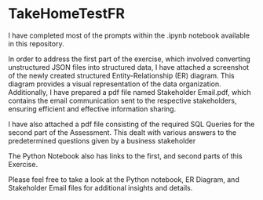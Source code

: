 # TakeHomeTestFR

I have completed most of the prompts within the .ipynb notebook available in this repository. 

In order to address the first part of the exercise, which involved converting unstructured JSON files into structured data, I have attached a screenshot of the newly created structured Entity-Relationship (ER) diagram. This diagram provides a visual representation of the data organization. Additionally, I have prepared a pdf file named Stakeholder Email.pdf, which contains the email communication sent to the respective stakeholders, ensuring efficient and effective information sharing.

I have also attached a pdf file consisting of the required SQL Queries for the second part of the Assessment. This dealt with various answers to the predetermined questions given by a business stakeholder

The Python Notebook also has links to the first, and second parts of this Exercise.

Please feel free to take a look at the Python notebook, ER Diagram, and Stakeholder Email files for additional insights and details.
